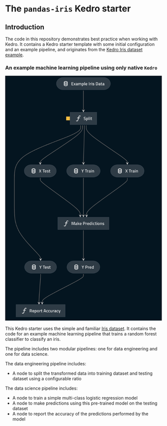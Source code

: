 # The `pandas-iris` Kedro starter

## Introduction

The code in this repository demonstrates best practice when working with Kedro. It contains a Kedro starter template with some initial configuration and an example pipeline, and originates from the [Kedro Iris dataset example](https://kedro.readthedocs.io/en/stable/02_get_started/05_example_project.html).


### An example machine learning pipeline using only native `Kedro`

![](./images/iris_pipeline.png)

This Kedro starter uses the simple and familiar [Iris dataset](https://www.kaggle.com/uciml/iris). It contains the code for an example machine learning pipeline that trains a random forest classifier to classify an iris. 

The pipeline includes two modular pipelines: one for data engineering and one for data science.

The data engineering pipeline includes:

* A node to split the transformed data into training dataset and testing dataset using a configurable ratio

The data science pipeline includes:

* A node to train a simple multi-class logistic regression model
* A node to make predictions using this pre-trained model on the testing dataset
* A node to report the accuracy of the predictions performed by the model
